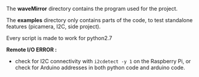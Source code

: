 The **waveMirror** directory contains the program used for the project.

The **examples** directory only contains parts of the code, to test standalone features (picamera, I2C, side project).

Every script is made to work for python2.7

**Remote I/O ERROR :** 
- check for I2C connectivity with `i2cdetect -y 1` on the Raspberry Pi, or check for Arduino addresses in both python code and arduino code.